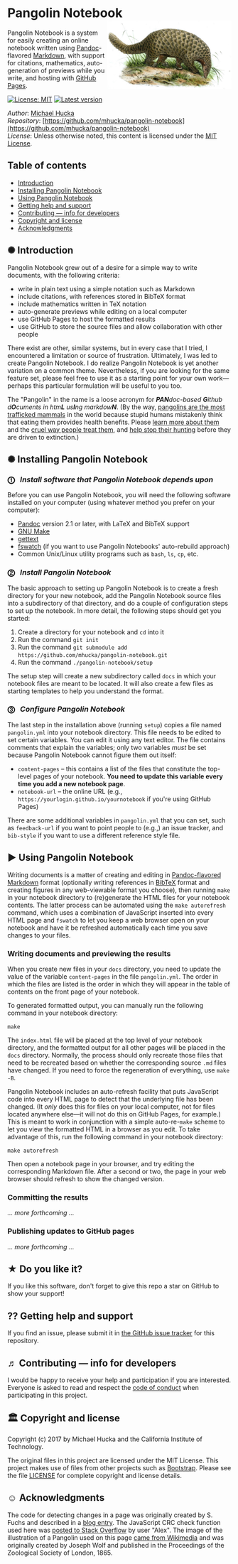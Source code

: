 Pangolin Notebook<img width="280px" title="Illustration of Pangolin by Joseph Wolf, 1865, Proceedings of the Zoological Society of London" align="right" src=".graphics/pangolin-sm.jpg">
================

Pangolin Notebook is a system for easily creating an online notebook written using [Pandoc](https://pandoc.org)-flavored [Markdown](https://pandoc.org/MANUAL.html), with support for citations, mathematics, auto-generation of previews while you write, and hosting with [GitHub Pages](https://pages.github.com).

[![License: MIT](https://img.shields.io/badge/License-MIT-blue.svg)](https://opensource.org/licenses/MIT)
[![Latest version](https://img.shields.io/badge/Latest_version-1.1.0-green.svg)](http://shields.io)

*Author*:      [Michael Hucka](http://github.com/mhucka)<br>
*Repository*:   [https://github.com/mhucka/pangolin-notebook](https://github.com/mhucka/pangolin-notebook)<br>
*License*:      Unless otherwise noted, this content is licensed under the [MIT License](https://opensource.org/licenses/MIT).

Table of contents
-----------------

* [Introduction](#-introduction)
* [Installing Pangolin Notebook](#-installing-pangolin-notebook)
* [Using Pangolin Notebook](#-using-pangolin-notebook)
* [Getting help and support](#-getting-help-and-support)
* [Contributing — info for developers](#-contributing--info-for-developers)
* [Copyright and license](#-copyright-and-license)
* [Acknowledgments](#-acknowledgments)

✺ Introduction
-------------

Pangolin Notebook grew out of a desire for a simple way to write documents, with the following criteria:

* write in plain text using a simple notation such as Markdown
* include citations, with references stored in BibTeX format
* include mathematics written in TeX notation
* auto-generate previews while editing on a local computer
* use GitHub Pages to host the formatted results
* use GitHub to store the source files and allow collaboration with other people

There exist are other, similar systems, but in every case that I tried, I encountered a limitation or source of frustration.  Ultimately, I was led to create Pangolin Notebook.  I do realize Pangolin Notebook is yet another variation on a common theme.  Nevertheless, if you are looking for the same feature set, please feel free to use it as a starting point for your own work&mdash;perhaps this particular formulation will be useful to you too.

The "Pangolin" in the name is a loose acronym for _**PAN**doc-based **G**ithub d**O**cuments in htm**L** us**I**ng markdow**N**_.  (By the way, [pangolins are the most trafficked mammals](https://www.economist.com/news/science-and-technology/21736108-help-though-may-be-coming-some-natures-weirdest-mammals-are-some-most) in the world because stupid humans mistakenly think that eating them provides health benefits.  Please [learn more about them](http://video.nationalgeographic.com/video/short-film-showcase/the-tragic-tale-of-a-pangolin-the-worlds-most-trafficked-animal) and the [cruel way people treat them](https://en.wikipedia.org/wiki/Pangolin_trade#Black_market), and [help stop their hunting](http://savepangolins.org/help/) before they are driven to extinction.)

✺ Installing Pangolin Notebook
------------------------------

### ⓵&nbsp;&nbsp; _Install software that Pangolin Notebook depends upon_

Before you can use Pangolin Notebook, you will need the following software installed on your computer (using whatever method you prefer on your computer):

* [Pandoc](https://pandoc.org) version 2.1 or later, with LaTeX and BibTeX support
* [GNU Make](https://www.gnu.org/software/make/)
* [gettext](https://www.gnu.org/software/gettext/)
* [fswatch](https://github.com/emcrisostomo/fswatch) (if you want to use Pangolin Notebooks' auto-rebuild approach)
* Common Unix/Linux utility programs such as `bash`, `ls`, `cp`, etc. 

### ⓶&nbsp;&nbsp; _Install Pangolin Notebook_

The basic approach to setting up Pangolin Notebook is to create a fresh directory for your new notebook, add the Pangolin Notebook source files into a subdirectory of that directory, and do a couple of configuration steps to set up the notebook.  In more detail, the following steps should get you started:

1. Create a directory for your notebook and `cd` into it
2. Run the command `git init`
3. Run the command `git submodule add https://github.com/mhucka/pangolin-notebook.git`
4. Run the command `./pangolin-notebook/setup`

The setup step will create a new subdirectory called `docs` in which your notebook files are meant to be located.  It will also create a few files as starting templates to help you understand the format.

### ⓷&nbsp;&nbsp; _Configure Pangolin Notebook_

The last step in the installation above (running `setup`) copies a file named `pangolin.yml` into your notebook directory.  This file needs to be edited to set certain variables. You can edit it using any text editor.  The file contains comments that explain the variables; only two variables _must_ be set because Pangolin Notebook cannot figure them out itself:

* `content-pages` &ndash; this contains a list of the files that constitute the top-level pages of your notebook.  **You need to update this variable every time you add a new notebook page**.
* `notebook-url` &ndash; the online URL (e.g., `https://yourlogin.github.io/yournotebook` if you're using GitHub Pages)

There are some additional variables in `pangolin.yml` that you can set, such as `feedback-url` if you want to point people to (e.g.,) an issue tracker, and `bib-style` if you want to use a different reference style file.


► Using Pangolin Notebook
------------------------

Writing documents is a matter of creating and editing in [Pandoc-flavored Markdown](https://pandoc.org/MANUAL.html) format (optionally writing references in [BibTeX](http://www.bibtex.org/Format) format and creating figures in any web-viewable format you choose), then running `make` in your notebook directory to (re)generate the HTML files for your notebook contents.  The latter process can be automated using the `make autorefresh` command, which uses a combination of JavaScript inserted into every HTML page and `fswatch` to let you keep a web browser open on your notebook and have it be refreshed automatically each time you save changes to your files.

### Writing documents and previewing the results

When you create new files in your `docs` directory, you need to update the value of the variable `content-pages` in the file `pangolin.yml`.  The order in which the files are listed is the order in which they will appear  in the table of contents on the front page of your notebook.

To generated formatted output, you can manually run the following command in your notebook directory:

```
make
```

The `index.html` file will be placed at the top level of your notebook directory, and the formatted output for all other pages will be placed in the `docs` directory.  Normally, the process should only recreate those files that need to be recreated based on whether the corresponding source `.md` files have changed.  If you need to force the regeneration of everything, use `make -B`.

Pangolin Notebook includes an auto-refresh facility that puts JavaScript code into every HTML page to detect that the underlying file has been changed. (It _only_ does this for files on your local computer, not for files located anywhere else&mdash;it will not do this on GitHub Pages, for example.)  This is meant to work in conjunction with a simple auto-re-`make` scheme to let you view the formatted HTML in a browser as you edit.  To take advantage of this, run the following command in your notebook directory:

```
make autorefresh
```

Then open a notebook page in your browser, and try editing the corresponding Markdown file.  After a second or two, the page in your web browser should refresh to show the changed version.

### Committing the results

_... more forthcoming ..._


### Publishing updates to GitHub pages

_... more forthcoming ..._


★ Do you like it?
------------------

If you like this software, don't forget to give this repo a star on GitHub to show your support!

⁇ Getting help and support
--------------------------

If you find an issue, please submit it in [the GitHub issue tracker](https://github.com/mhucka/pangolin-notebook/issues) for this repository.


♬ Contributing &mdash; info for developers
------------------------------------------

I would be happy to receive your help and participation if you are interested.  Everyone is asked to read and respect the [code of conduct](CONDUCT.md) when participating in this project.


🏛 Copyright and license
---------------------

Copyright (c) 2017 by Michael Hucka and the California Institute of
Technology.

The original files in this project are licensed under the MIT License.  This project makes use of files from other projects such as [Bootstrap](http://bootstrapdocs.com/v3.0.1/docs/).  Please see the file [LICENSE](LICENSE) for complete copyright and license details.


☺ Acknowledgments
-----------------------

The code for detecting changes in a page was originally created by S. Fuchs and described in a [blog entry](https://kiwidev.wordpress.com/2011/07/14/auto-reload-page-if-html-changed/).  The JavaScript CRC check function used here was [posted to Stack Overflow](https://stackoverflow.com/a/18639999/743730) by user "Alex".  The image of the illustration of a Pangolin used on this page [came from Wikimedia](https://commons.wikimedia.org/wiki/File:PholidotusAfricanusWolf.jpg) and was originally created by Joseph Wolf and published in the Proceedings of the Zoological Society of London, 1865.
